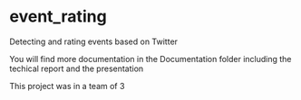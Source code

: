# event_rating

Detecting and rating events based on Twitter

You will find more documentation in the Documentation folder including the techical report and the presentation

This project was in a team of 3
